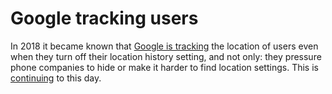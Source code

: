 # Google tracking users

In 2018 it became known that [Google is tracking](https://www.engadget.com/2018-08-17-how-google-location-tracking-issue-affects-you.html) the location of users even when they turn off their location history setting, and not only: they pressure phone companies to hide or make it harder to find location settings. This is [continuing]((https://www.engadget.com/google-location-tracking-lawsuit-washington-dc-ag-143134940.html)) to this day.